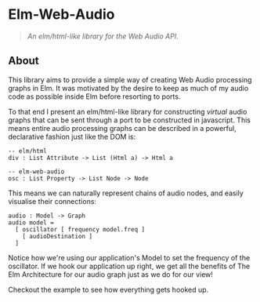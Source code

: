 # Elm-Web-Audio

> *An elm/html-like library for the Web Audio API*.

## About
This library aims to provide a simple way of creating Web Audio processing graphs 
in Elm. It was motivated by the desire to keep as much of my audio code as possible
inside Elm before resorting to ports.

To that end I present an elm/html-like library for constructing *virtual* audio
graphs that can be sent through a port to be constructed in javascript. This means
entire audio processing graphs can be described in a powerful, declarative fashion
just like the DOM is:

```
-- elm/html
div : List Attribute -> List (Html a) -> Html a

-- elm-web-audio
osc : List Property -> List Node -> Node
```

This means we can naturally represent chains of audio nodes, and easily visualise
their connections:

```
audio : Model -> Graph
audio model =
  [ oscillator [ frequency model.freq ]
    [ audioDestination ]
  ]
```

Notice how we're using our application's Model to set the frequency of the oscillator.
If we hook our application up right, we get all the benefits of The Elm Architecture
for our audio graph just as we do for our view!

Checkout the example to see how everything gets hooked up.